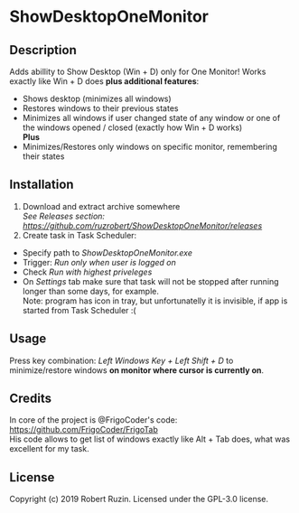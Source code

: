 # ShowDesktopOneMonitor

## Description
Adds abillity to Show Desktop (Win + D) only for One Monitor!
Works exactly like Win + D does **plus additional features**:
- Shows desktop (minimizes all windows)
- Restores windows to their previous states
- Minimizes all windows if user changed state of any window or one of the windows opened / closed (exactly how Win + D works)  
**Plus**
- Minimizes/Restores only windows on specific monitor, remembering their states

## Installation
1. Download and extract archive somewhere  
*See Releases section: https://github.com/ruzrobert/ShowDesktopOneMonitor/releases*
2. Create task in Task Scheduler:  
- Specify path to *ShowDesktopOneMonitor.exe*
- Trigger: *Run only when user is logged on*
- Check *Run with highest priveleges*
- On *Settings* tab make sure that task will not be stopped after running longer than some days, for example.  
Note: program has icon in tray, but unfortunatelly it is invisible, if app is started from Task Scheduler :(

## Usage
Press key combination: *Left Windows Key + Left Shift + D* to minimize/restore windows **on monitor where cursor is currently on**.

## Credits
In core of the project is @FrigoCoder's code: https://github.com/FrigoCoder/FrigoTab  
His code allows to get list of windows exactly like Alt + Tab does, what was excellent for my task.

## License
Copyright (c) 2019 Robert Ruzin. Licensed under the GPL-3.0 license.
